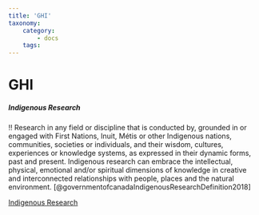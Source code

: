 ```yaml
---
title: 'GHI'
taxonomy:
    category:
        - docs
    tags:
---
```

# GHI

##### Indigenous Research <a id="indigenous-research"></a>

!! Research in any field or discipline that is conducted by, grounded in or engaged with First Nations, Inuit, Métis or other Indigenous nations, communities, societies or individuals, and their wisdom, cultures, experiences or knowledge systems, as expressed in their dynamic forms, past and present. Indigenous research can embrace the intellectual, physical, emotional and/or spiritual dimensions of knowledge in creative and interconnected relationships with people, places and the natural environment. [@governmentofcanadaIndigenousResearchDefinition2018]

[Indigenous Research](#indigenous-research)
